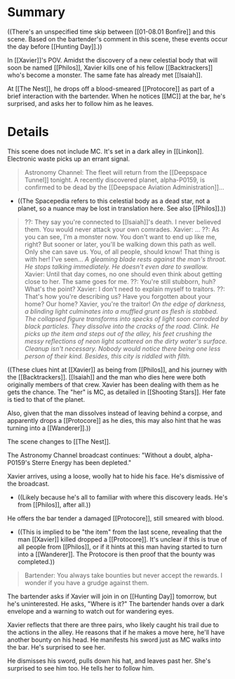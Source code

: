 # Summary
((There's an unspecified time skip between [[01-08.01 Bonfire]] and this scene. Based on the bartender's comment in this scene, these events occur the day before [[Hunting Day]].))

In [[Xavier]]'s POV. Amidst the discovery of a new celestial body that will soon be named [[Philos]], Xavier kills one of his fellow [[Backtrackers]] who's become a monster. The same fate has already met [[Isaiah]].

At [[The Nest]], he drops off a blood-smeared [[Protocore]] as part of a brief interaction with the bartender. When he notices [[MC]] at the bar, he's surprised, and asks her to follow him as he leaves.

# Details
This scene does not include MC. It's set in a dark alley in [[Linkon]]. Electronic waste picks up an errant signal.

> Astronomy Channel: The fleet will return from the [[Deepspace Tunnel]] tonight. A recently discovered planet, alpha-P0159, is confirmed to be dead by the [[Deepspace Aviation Administration]]...
* ((The Spacepedia refers to this celestial body as a dead star, not a planet, so a nuance may be lost in translation here. See also [[Philos]].))

> ??: They say you're connected to [[Isaiah]]'s death. I never believed them. You would never attack your own comrades.
> Xavier: ...
> ??: As you can see, I'm a monster now. You don't want to end up like me, right? But sooner or later, you'll be walking down this path as well. Only she can save us. You, of all people, should know! That thing is with her! I've seen...
> *A gleaming blade rests against the man's throat. He stops talking immediately. He doesn't even dare to swallow.*
> Xavier: Until that day comes, no one should even think about getting close to her. The same goes for me.
> ??: You're still stubborn, huh? What's the point? 
> Xavier: I don't need to explain myself to traitors.
> ??: That's how you're describing us? Have you forgotten about your home? Our home? Xavier, you're the traitor!
> *On the edge of darkness, a blinding light culminates into a muffled grunt as flesh is stabbed. The collapsed figure transforms into specks of light soon corroded by black particles. They dissolve into the cracks of the road. Clink. He picks up the item and steps out of the alley, his feet crushing the messy reflections of neon light scattered on the dirty water's surface.
> Cleanup isn't necessary. Nobody would notice there being one less person of their kind. Besides, this city is riddled with filth.*

((These clues hint at [[Xavier]] as being from [[Philos]], and his journey with the [[Backtrackers]]. [[Isaiah]] and the man who dies here were both originally members of that crew. Xavier has been dealing with them as he gets the chance. The "her" is MC, as detailed in [[Shooting Stars]]. Her fate is tied to that of the planet.

Also, given that the man dissolves instead of leaving behind a corpse, and apparently drops a [[Protocore]] as he dies, this may also hint that he was turning into a [[Wanderer]].))


The scene changes to [[The Nest]].

The Astronomy Channel broadcast continues: "Without a doubt, alpha-P0159's Sterre Energy has been depleted."

Xavier arrives, using a loose, woolly hat to hide his face. He's dismissive of the broadcast. 
* ((Likely because he's all to familiar with where this discovery leads. He's from [[Philos]], after all.))

He offers the bar tender a damaged [[Protocore]], still smeared with blood. 
* ((This is implied to be "the item" from the last scene, revealing that the man [[Xavier]] killed dropped a [[Protocore]]. It's unclear if this is true of all people from [[Philos]], or if it hints at this man having started to turn into a [[Wanderer]]. The Protocore is then proof that the bounty was completed.))

> Bartender: You always take bounties but never accept the rewards. I wonder if you have a grudge against them.

The bartender asks if Xavier will join in on [[Hunting Day]] tomorrow, but he's uninterested. He asks, "Where is it?" The bartender hands over a dark envelope and a warning to watch out for wandering eyes.

Xavier reflects that there are three pairs, who likely caught his trail due to the actions in the alley. He reasons that if he makes a move here, he'll have another bounty on his head. He manifests his sword just as MC walks into the bar. He's surprised to see her.

He dismisses his sword, pulls down his hat, and leaves past her. She's surprised to see him too. He tells her to follow him.